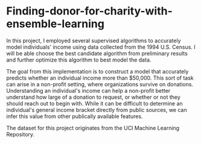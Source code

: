 # Finding-donor-for-charity-with-ensemble-learning
In this project, I employed several supervised algorithms to accurately model individuals' income using data collected from the 1994 U.S. Census. I will be able choose the best candidate algorithm from preliminary results and further optimize this algorithm to best model the data.

The goal from this implementation is to construct a model that accurately predicts whether an individual income more than $50,000. This sort of task can arise in a non-profit setting, where organizations survive on donations. Understanding an individual's income can help a non-profit better understand how large of a donation to request, or whether or not they should reach out to begin with. While it can be difficult to determine an individual's general income bracket directly from public sources, we can infer this value from other publically available features.

The dataset for this project originates from the UCI Machine Learning Repository.
